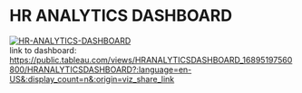 # HR ANALYTICS DASHBOARD<br>
<a href="https://ibb.co/p4jy7LC"><img src="https://i.ibb.co/6D0BMW6/HR-ANALYTICS-DASHBOARD.png" alt="HR-ANALYTICS-DASHBOARD" border="0"></a><br>
link to dashboard:<br>
https://public.tableau.com/views/HRANALYTICSDASHBOARD_16895197560800/HRANALYTICSDASHBOARD?:language=en-US&:display_count=n&:origin=viz_share_link <br>
